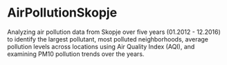 # AirPollutionSkopje
Analyzing air pollution data from Skopje over five years (01.2012 - 12.2016) to identify the largest pollutant, most polluted neighborhoods, average pollution levels across locations using Air Quality Index (AQI), and examining PM10 pollution trends over the years.
